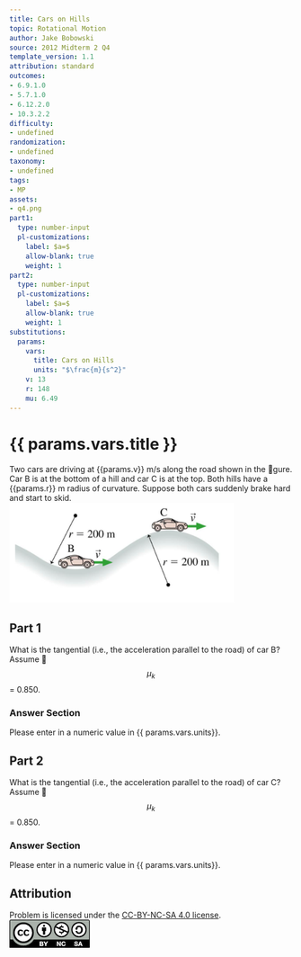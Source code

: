 ```yaml
---
title: Cars on Hills
topic: Rotational Motion
author: Jake Bobowski
source: 2012 Midterm 2 Q4
template_version: 1.1
attribution: standard
outcomes:
- 6.9.1.0
- 5.7.1.0
- 6.12.2.0
- 10.3.2.2
difficulty:
- undefined
randomization:
- undefined
taxonomy:
- undefined
tags:
- MP
assets:
- q4.png
part1:
  type: number-input
  pl-customizations:
    label: $a=$
    allow-blank: true
    weight: 1
part2:
  type: number-input
  pl-customizations:
    label: $a=$
    allow-blank: true
    weight: 1
substitutions:
  params:
    vars:
      title: Cars on Hills
      units: "$\frac{m}{s^2}"
    v: 13
    r: 148
    mu: 6.49
---
```

# {{ params.vars.title }}
Two cars are driving at {{params.v}} m/s along the road shown in the gure. Car B is at the bottom of a hill and car C is at the top. Both hills have a {{params.r}} m radius of curvature. Suppose both cars suddenly brake hard and start to skid.
<img src="q4.png" width=400 alt="Two cars on two hills on equal raduis of curvature">
## Part 1

What is the tangential (i.e., the acceleration parallel to the road) of car B? Assume $$\mu_k$$ = 0.850.

### Answer Section

Please enter in a numeric value in {{ params.vars.units}}.
## Part 2

What is the tangential (i.e., the acceleration parallel to the road) of car C? Assume $$\mu_k$$ = 0.850.

### Answer Section

Please enter in a numeric value in {{ params.vars.units}}.

## Attribution

Problem is licensed under the [CC-BY-NC-SA 4.0 license](https://creativecommons.org/licenses/by-nc-sa/4.0/).<br> ![The Creative Commons 4.0 license requiring attribution-BY, non-commercial-NC, and share-alike-SA license.](https://raw.githubusercontent.com/firasm/bits/master/by-nc-sa.png)